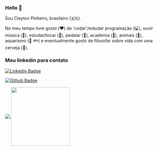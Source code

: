 ### Hello 👋
Sou Cleyton Pinheiro, brasileiro (🇧🇷).

No meu tempo livre gosto (:hearts:) de 'codar'/estudar programação (:computer:),  ouvir música (🎵), estudar/tocar (:musical_keyboard:), pedalar (:bicyclist:), academia (:muscle:), animais (:dog:), aquarismo (:tropical_fish:  :fish:)  e eventualmente gosto de filosofar sobre vida com uma cerveja (🍺).

### Meu linkedin para contato


[![Linkedin Badge](https://img.shields.io/badge/-LinkedIn-blue?style=flat-square&logo=Linkedin&logoColor=white&link=https://www.linkedin.com/in/cleytonpin)](https://www.linkedin.com/in/cleytonpin)

[![Github Badge](https://img.shields.io/badge/-Github-000?style=flat-square&logo=Github&logoColor=white&link=https://github.com/CleytonPinheiro)](https://github.com/CleytonPinheiro)


<a href="https://github.com/anuraghazra/github-readme-stats">
  <img align="center" src="https://github-readme-stats.vercel.app/api?username=CleytonPinheiro&show_icons=true&theme=blue-green" />
</a>
<a href="https://github.com/anuraghazra/convoychat">
  <img align="center" height="193" src="https://github-readme-stats.vercel.app/api/top-langs/?username=CleytonPinheiro&layout=compact" />
</a>
